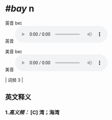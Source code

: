 # ***\#bay*** n
英音 beɪ  
英音
<audio src="./media/bay-B.aac" controls="controls"></audio>

美音 beɪ  
美音
<audio src="./media/bay.aac" controls="controls"></audio>



| 词频 3 |  

英文释义
---
### 1.*高义频：* **[C] 湾；海湾**  


